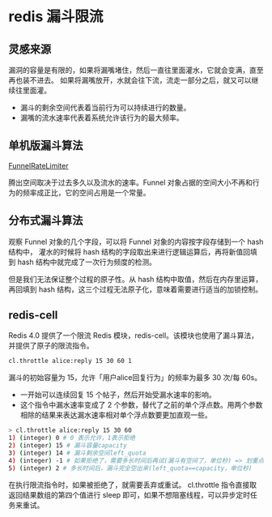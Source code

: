 # redis 漏斗限流
## 灵感来源
漏洞的容量是有限的，如果将漏嘴堵住，然后一直往里面灌水，它就会变满，直至再也装不进去。
如果将漏嘴放开，水就会往下流，流走一部分之后，就又可以继续往里面灌。

- 漏斗的剩余空间代表着当前行为可以持续进行的数量。
- 漏嘴的流水速率代表着系统允许该行为的最大频率。

## 单机版漏斗算法
[FunnelRateLimiter](..\src\main\java\io\github\wdpm\redis\limit\FunnelRateLimiter.java)

腾出空间取决于过去多久以及流水的速率。Funnel 对象占据的空间大小不再和行为的频率成正比，它的空间占用是一个常量。

## 分布式漏斗算法
观察 Funnel 对象的几个字段，可以将 Funnel 对象的内容按字段存储到一个 hash 结构中，
灌水的时候将 hash 结构的字段取出来进行逻辑运算后，再将新值回填到 hash 结构中就完成了一次行为频度的检测。

但是我们无法保证整个过程的原子性。从 hash 结构中取值，然后在内存里运算，再回填到 hash 结构，这三个过程无法原子化，意味着需要进行适当的加锁控制。

## redis-cell
Redis 4.0 提供了一个限流 Redis 模块，redis-cell。该模块也使用了漏斗算法，并提供了原子的限流指令。
```bash
cl.throttle alice:reply 15 30 60 1
```

漏斗的初始容量为 15，允许「用户alice回复行为」的频率为最多 30 次/每 60s。
- 一开始可以连续回复 15 个帖子，然后开始受漏水速率的影响。
- 这个指令中漏水速率变成了 2 个参数，替代了之前的单个浮点数。用两个参数相除的结果来表达漏水速率相对单个浮点数要更加直观一些。

```bash
> cl.throttle alice:reply 15 30 60
1) (integer) 0 # 0 表示允许，1表示拒绝
2) (integer) 15 # 漏斗容量capacity
3) (integer) 14 # 漏斗剩余空间left_quota
4) (integer) -1 # 如果拒绝了，需要多长时间后再试(漏斗有空间了，单位秒) => 划重点：重试时间
5) (integer) 2 # 多长时间后，漏斗完全空出来(left_quota==capacity，单位秒)
```

在执行限流指令时，如果被拒绝了，就需要丢弃或重试。
cl.throttle 指令直接取返回结果数组的第四个值进行 sleep 即可，如果不想阻塞线程，可以异步定时任务来重试。